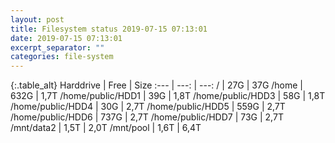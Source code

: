 ```yaml
---
layout: post
title: Filesystem status 2019-07-15 07:13:01
date: 2019-07-15 07:13:01
excerpt_separator: ""
categories: file-system
---
```

{:.table_alt}
Harddrive | Free | Size
:--- | ---: | ---:
/ | 27G | 37G
/home | 632G | 1,7T
/home/public/HDD1 | 39G | 1,8T
/home/public/HDD3 | 58G | 1,8T
/home/public/HDD4 | 30G | 2,7T
/home/public/HDD5 | 559G | 2,7T
/home/public/HDD6 | 737G | 2,7T
/home/public/HDD7 | 73G | 2,7T
/mnt/data2 | 1,5T | 2,0T
/mnt/pool | 1,6T | 6,4T
